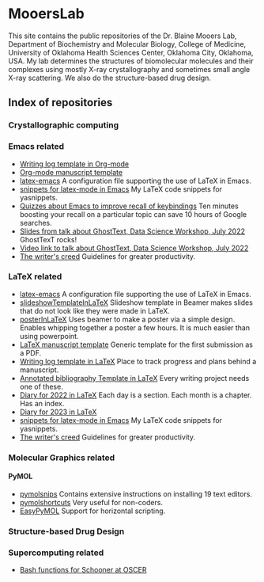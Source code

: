 # MooersLab

This site contains the public repositories of the Dr. Blaine Mooers Lab, Department of Biochemistry and Molecular Biology, College of Medicine, University of Oklahoma Health Sciences Center, Oklahoma City, Oklahoma, USA.
My lab determines the structures of biomolecular molecules and their complexes using mostly X-ray crystallography and sometimes small angle X-ray scattering. 
We also do the structure-based drug design.


## Index of repositories




### Crystallographic computing


### Emacs related
- [Writing log template in Org-mode](https://github.com/MooersLab/writingLogTemplateInOrg)
- [Org-mode manuscript template](https://github.com/MooersLab/manuscriptInOrg/edit/main/README.md)
- [latex-emacs](https://github.com/MooersLab/latex-emacs) A configuration file supporting the use of LaTeX in Emacs.
- [snippets for latex-mode in Emacs](https://github.com/MooersLab/snippet-latex-mode) My LaTeX code snippets for yasnippets.
- [Quizzes about Emacs to improve recall of keybindings](https://github.com/MooersLab/qemacs) Ten minutes boosting your recall on a particular topic can save 10 hours of Google searches.
- [Slides from talk about GhostText, Data Science Workshop, July 2022](https://github.com/MooersLab/DSW22ghosttext) GhostTexT rocks!
- [Video link to talk about GhostText, Data Science Workshop, July 2022](https://mediasite.ouhsc.edu/Mediasite/Channel/python/watch/4da0872f028c4255ae12935655e911321d)
- [The writer's creed](https://github.com/MooersLab/thewriterslaw) Guidelines for greater productivity.




### LaTeX related
- [latex-emacs](https://github.com/MooersLab/latex-emacs) A configuration file supporting the use of LaTeX in Emacs.
- [slideshowTemplateInLaTeX](https://github.com/MooersLab/slideshowTemplateLaTeX) Slideshow template in Beamer makes slides that do not look like they were made in LaTeX.
- [posterInLaTeX](https://github.com/MooersLab/posterInLaTeX) Uses beamer to make a poster via a simple design. Enables whipping together a poster a few hours. It is much easier than using powerpoint.
- [LaTeX manuscript template](https://github.com/MooersLab/manuscriptInLaTeX/edit/main/README.md) Generic template for the first submission as a PDF.
- [Writing log template in LaTeX](https://github.com/MooersLab/writingLogTemplate) Place to track progress and plans behind a manuscript.
- [Annotated bibliography Template in LaTeX](https://github.com/MooersLab/annotatedBibliography) Every writing project needs one of these.
- [Diary for 2022 in LaTeX](https://github.com/MooersLab/diary2022inLaTeX) Each day is a section. Each month is a chapter. Has an index.
- [Diary for 2023 in LaTeX](https://github.com/MooersLab/diary2023inLaTeX) 
- [snippets for latex-mode in Emacs](https://github.com/MooersLab/snippet-latex-mode) My LaTeX code snippets for yasnippets.
- [The writer's creed](https://github.com/MooersLab/thewriterslaw) Guidelines for greater productivity.


### Molecular Graphics related

#### PyMOL
- [pymolsnips](https://github.com/MooersLab/pymolsnips) Contains extensive instructions on installing 19 text editors.
- [pymolshortcuts](https://github.com/MooersLab/pymolshortcuts) Very useful for non-coders.
- [EasyPyMOL](https://github.com/MooersLab/EasyPyMOL) Support for horizontal scripting.



### Structure-based Drug Design

### Supercomputing related
- [Bash functions for Schooner at OSCER](https://github.com/MooersLab/bashFunctions4oscer)


<!--
**MooersLab/MooersLab** is a ✨ _special_ ✨ repository because its `README.md` (this file) appears on your GitHub profile.

Here are some ideas to get you started:

- 🔭 I’m currently working on ...
- 🌱 I’m currently learning ...
- 👯 I’m looking to collaborate on ...
- 🤔 I’m looking for help with ...
- 💬 Ask me about ...
- 📫 How to reach me: ...
- 😄 Pronouns: ...
- ⚡ Fun fact: ...
- 👋
-->
